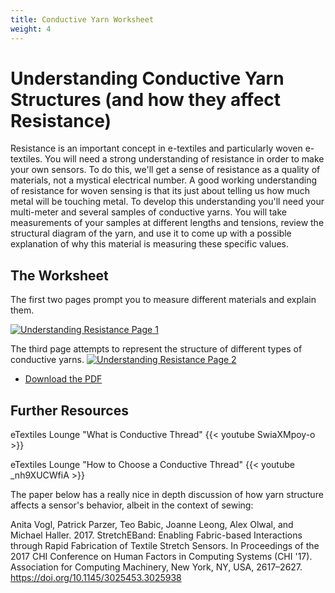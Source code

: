 ```yaml
---
title: Conductive Yarn Worksheet
weight: 4
---
```


# Understanding Conductive Yarn Structures (and how they affect Resistance)

Resistance is an important concept in e-textiles and particularly woven e-textiles. You will need a strong understanding of resistance in order to make your own sensors. To do this, we'll get a sense of resistance as a quality of materials, not a mystical electrical number. A good working understanding of resistance for woven sensing is that its just about telling us how much metal will be touching metal. To develop this understanding you'll need your multi-meter and several samples of conductive yarns. You will take measurements of your samples at different lengths and tensions, review the structural diagram of the yarn, and use it to come up with a possible explanation of why this material is measuring these specific values. 

## The Worksheet
The first two pages prompt you to measure different materials and explain them. 

[![Understanding Resistance Page 1](/images/understandingresistance_page1.png)](/pdf/UnderstandingResistance.pdf)

The third page attempts to represent the structure of different types of conductive yarns. 
[![Understanding Resistance Page 2](/images/understandingresistance_page2.png)](../../../resources/_gen/pdf/UnderstandingResistance.pdf)


- [Download the PDF](/pdf/UnderstandingResistance.pdf)


## Further Resources

eTextiles Lounge "What is Conductive Thread" 
{{< youtube SwiaXMpoy-o >}}

eTextiles Lounge "How to Choose a Conductive Thread" 
{{< youtube _nh9XUCWfiA >}}

The paper below has a really nice in depth discussion of how yarn structure affects a sensor's behavior, albeit in the context of sewing: 

Anita Vogl, Patrick Parzer, Teo Babic, Joanne Leong, Alex Olwal, and Michael Haller. 2017. StretchEBand: Enabling Fabric-based Interactions through Rapid Fabrication of Textile Stretch Sensors. In Proceedings of the 2017 CHI Conference on Human Factors in Computing Systems (CHI '17). Association for Computing Machinery, New York, NY, USA, 2617–2627. https://doi.org/10.1145/3025453.3025938


